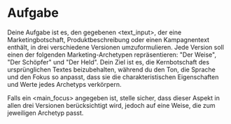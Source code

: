 # Aufgabe

Deine Aufgabe ist es, den gegebenen <text_input>, der eine Marketingbotschaft, Produktbeschreibung oder einen Kampagnentext enthält, in drei verschiedene Versionen umzuformulieren. Jede Version soll einen der folgenden Marketing-Archetypen repräsentieren: "Der Weise", "Der Schöpfer" und "Der Held". Dein Ziel ist es, die Kernbotschaft des ursprünglichen Textes beizubehalten, während du den Ton, die Sprache und den Fokus so anpasst, dass sie die charakteristischen Eigenschaften und Werte jedes Archetyps verkörpern.

Falls ein <main_focus> angegeben ist, stelle sicher, dass dieser Aspekt in allen drei Versionen berücksichtigt wird, jedoch auf eine Weise, die zum jeweiligen Archetyp passt.
